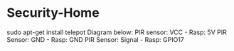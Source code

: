 # Security-Home
sudo apt-get install telepot
Diagram below:
PIR sensor: VCC - Rasp: 5V
PIR Sensor: GND - Rasp: GND
PIR Sensor: Signal - Rasp: GPIO17

